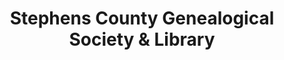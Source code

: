 ---
layout: repo
title: "Stephens County Genealogical Society & Library"
id: 24775
permalink: repos/24775/
---